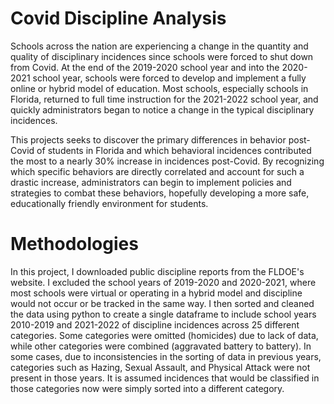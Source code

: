 # Covid Discipline Analysis
Schools across the nation are experiencing a change in the quantity and quality of disciplinary incidences since schools were forced to shut down from Covid. At the end of the 2019-2020 school year and into the 2020-2021 school year, schools were forced to develop and implement a fully online or hybrid model of education. Most schools, especially schools in Florida, returned to full time instruction for the 2021-2022 school year, and quickly administrators began to notice a change in the typical disciplinary incidences.

This projects seeks to discover the primary differences in behavior post-Covid of students in Florida and which behavioral incidences contributed the most to a nearly 30% increase in incidences post-Covid. By recognizing which specific behaviors are directly correlated and account for such a drastic increase, administrators can begin to implement policies and strategies to combat these behaviors, hopefully developing a more safe, educationally friendly environment for students.

# Methodologies
In this project, I downloaded public discipline reports from the FLDOE's website. I excluded the school years of 2019-2020 and 2020-2021, where most schools were virtual or operating in a hybrid model and discipline would not occur or be tracked in the same way. I then sorted and cleaned the data using python to create a single dataframe to include school years 2010-2019 and 2021-2022 of discipline incidences across 25 different categories. Some categories were omitted (homicides) due to lack of data, while other categories were combined (aggravated battery to battery). In some cases, due to inconsistencies in the sorting of data in previous years, categories such as Hazing, Sexual Assault, and Physical Attack were not present in those years. It is assumed incidences that would be classified in those categories now were simply sorted into a different category. 

